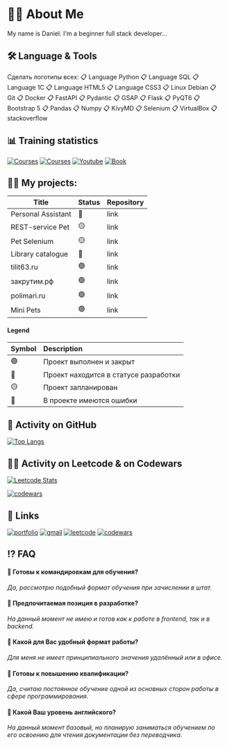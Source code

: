 
# 👨‍💻 About Me
My name is Daniel. I'm a beginner full stack developer...


## 🛠 Language & Tools

Сделать логотипы всех: 📋 Language Python 📋 Language SQL 📋 Language 1C
📋 Language HTML5 📋 Language CSS3 📋 Linux Debian
📋 Git 📋 Docker 📋 FastAPI 📋 Pydantic 📋 GSAP
📋 Flask 📋 PyQT6 📋 Bootstrap 5 📋 Pandas
📋 Numpy 📋 KivyMD 📋 Selenium 📋 VirtualBox 📋 stackoverflow 

## 📊 Training statistics

[![Сourses](https://img.shields.io/badge/Получено_сертификатов_в_ходе_курсов-31-green.svg)]()
[![Сourses](https://img.shields.io/badge/Пройдено_курсов_без_сертификатов-5-green.svg)]()
[![Youtube](https://img.shields.io/badge/Просмотрено_видео_на_YouTube-0-yellow.svg)]()
[![Book](https://img.shields.io/badge/Прочитано_обучающих_книг-1-blue.svg)]()

## 👨‍🏫 My projects:

| Title             | Status |Repository                                                                |
| ----------------- | ---------------------|--------------------------------------------- |
| Personal Assistant | 🔴  | link |
| REST-service Pet | 🟡 | link |
| Pet Selenium | 🟡 | link |
| Library catalogue | 🔵 | link |
| tilit63.ru | 🟢 | link |
| закрутим.рф | 🟢 | link |
| polimari.ru | 🟢 | link |
| Mini Pets | 🟢 | link |

#### Legend

| Symbol | Description         |
| :-------- | :------------------------- |
| 🟢 |  Проект выполнен и закрыт |
| 🔵 |  Проект находится в статусе разработки |
| 🟡 |  Проект запланирован |
| 🔴 |  В проекте имеются ошибки |

## 📝 Activity on GitHub

[![Top Langs](https://github-readme-stats.vercel.app/api/top-langs/?username=Daniel-Astaptscev)](https://github.com/Daniel-Astaptscev/github-readme-stats)

## 👨‍🎓 Activity on Leetcode & on Codewars 

[![Leetcode Stats](https://leetcard.jacoblin.cool//daniel-astaptscev)](https://leetcode.com/daniel-astaptscev)

[![codewars](https://www.codewars.com/users/Daniel-Astaptscev/badges/large)](https://www.codewars.com/users/Daniel-Astaptscev)


## 📌 Links

[![portfolio](https://img.shields.io/badge/Stepik-000?style=for-the-badge&logo=ko-fi&logoColor=white)](https://stepik.org/users/528102007/profile) 
[![gmail](https://img.shields.io/badge/gmail-0A66C2?style=for-the-badge&logo=gmail&logoColor=white)]()
[![leetcode](https://img.shields.io/badge/Leetcode-0A66C2?style=for-the-badge&logo=Leetcode&logoColor=white)]()
[![codewars](https://img.shields.io/badge/codewars-0A66C2?style=for-the-badge&logo=codewars&logoColor=white)]()

## ⁉️ FAQ

#### 💬 Готовы к командировкам для обучения?

*Да, рассмотрю подобный формат обучения при зачислении в штат.* 

#### 💬 Предпочитаемая позиция в разработке? 

*На данный момент не имею и готов как к работе в frontend, так и в backend.*

#### 💬 Какой для Вас удобный формат работы? 

*Для меня не имеет принципиального значения удалённый или в офисе.*

#### 💬 Готовы к повышению квалификации? 

*Да, считаю постоянное обучение одной из основных сторон работы в сфере программирования.*

#### 💬 Какой Ваш уровень английского? 

*На данный момент базовый, но планирую заниматься обучением по его освоению для чтения документации без переводчика.*
